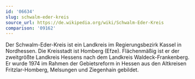 ```yaml
---
id: '06634'
slug: schwalm-eder-kreis
source_url: https://de.wikipedia.org/wiki/Schwalm-Eder-Kreis
comparison: '09162'
---
```


Der Schwalm-Eder-Kreis ist ein Landkreis im Regierungsbezirk Kassel in Nordhessen. Die Kreisstadt ist Homberg (Efze). Flächenmäßig ist er der zweitgrößte Landkreis Hessens nach dem Landkreis Waldeck-Frankenberg. Er wurde 1974 im Rahmen der Gebietsreform in Hessen aus den Altkreisen Fritzlar-Homberg, Melsungen und Ziegenhain gebildet.
